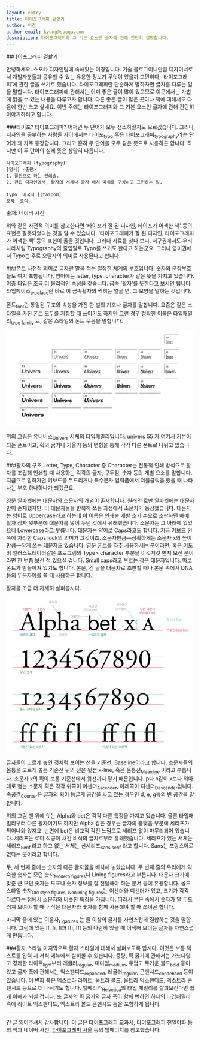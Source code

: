 ```yaml
---
layout: entry
title: 타이포그래피 겉핥기
author: 이경
author-email: kyung@spoqa.com
description: 타이포그래피와 그 기본 요소인 글자에 관해 간단히 설명합니다.
---
```


##타이포그래피 겉핥기

안녕하세요. 스포카 디자인팀에 속해있는 이경입니다. 기술 블로그이니만큼 디자이너로서 개발자분들과 공유할 수 있는 유용한 정보가 무엇이 있을까 고민하다, ‘타이포그래피’에 관한 글을 쓰기로 했습니다. 타이포그래피란 단순하게 말하자면 글자를 다루는 일을 말합니다. 타이포그래피에 관해서는 이미 좋은 글이 많이 있으므로 이곳에서는 가볍게 읽을 수 있는 내용을 다루고자 합니다. 다른 좋은 글이 많은 곳이나 책에 대해서도 다음에 한번 쓰고 싶네요. 이번 주에는 타이포그래피와 그 기본 요소인 글자에 관해 간단히 이야기하려고 합니다. 

###타이포? 타이포그래피?
어쩌면 두 단어가 모두 생소하실지도 모르겠습니다. 그러나 디자인을 공부하는 사람들 사이에서는 타이포<sub>typo</sub> 혹은 타이포그래피<sub>typography</sub>라는 단어가 꽤 자주 등장합니다. 그리고 흔히 두 단어를 모두 같은 뜻으로 사용하곤 합니다. 하지만 이 두 단어의 실제 뜻은 상당히 다릅니다. 

	타이포그래피 (typography)
	[명사] <출판>
	1. 활판으로 하는 인쇄술.
	2. 편집 디자인에서, 활자의 서체나 글자 배치 따위를 구성하고 표현하는 일.

	typo  미국식 [|taɪpoʊ] 
	오자, 오식

출처: 네이버 사전

위와 같은 사전적 의미를 참고한다면 ‘타이포가 잘 된 디자인, 타이포가 어색한 책' 등의 표현은 잘못되었다는 것을 알 수 있습니다. ‘타이포그래피가 잘 된 디자인, 타이포그래피가 어색한 책' 등의 표현이 옳을 것입니다. 그러나 자료를 찾다 보니, 서구권에서도 우리나라처럼 Typography의 줄임말로 Typo를 쓰기도 한다고 하는군요. 그러나 영미권에서 Typo는 주로 오탈자의 의미로 사용된다고 합니다. 

###폰트 
사전적 의미로 글자란 말을 적는 일정한 체계의 부호입니다. 숫자와 문장부호들도 여기 포함됩니다. 영어에는 letter, type, character가 같은 뜻을 가지고 있습니다. 이중 타입은 조금 더 물리적인 속성을 갖습니다. 금속 ’활자’를 뜻한다고 보시면 됩니다. 타입페이스<sub>typeface</sub>란 바로 이 금속활자의 찍히는 얼굴 면, 그 모양을 말하는 것입니다. 

폰트<sub>font</sub>란 통일된 구조와 속성을 가진 한 벌의 기호나 글자를 말합니다. 요즘은 같은 스타일을 가진 폰트 모두를 지칭할 때 쓰이기도 하지만 그런 경우 정확한 이름은 타입패밀리<sub>type family</sub> 로, 같은 스타일의 폰트 묶음을 말합니다. 

![Univers Familly](/images/Typography/univers_family.gif)

위의 그림은 유니버스<sub>Univers</sub> 서체의 타입패밀리입니다. univers 55 가 여기서 기본이 되는 폰트이고, 획의 굵기나 기울기 등의 변형을 통해 각각 다른 폰트로 나뉘고 있습니다. 

###활자의 구조
Letter, Type, Character 중 Character는 전통적 인쇄 방식으로 활자를 조립해 인쇄할 때 사용하는 각각의 글자, 구두점, 숫자 등의 개별 요소를 말합니다. 지금으로 말하자면 키보드를 두드리거나 특수문자 입력폼에서 더블클릭을 했을 때 나타나는 부호 하나하나가 되겠군요.

영문 알파벳에는 대문자와 소문자의 개념이 존재합니다. 원래의 로만 알파벳에는 대문자만이 존재했지만, 이 대문자들을 반복해 쓰는 과정에서 소문자가 등장했습니다. 대문자는 영어로 Uppercase라고 하는데 이 이름은 인쇄술 개발 초기 손으로 조판하던 때에 활자 상자 윗부분에 대문자를 넣어 두던 것에서 유래했습니다. 소문자는 그 아래에 있었으니 Lowercase라고 부릅니다. 대문자는 약어로 Caps라고도 합니다. 지금 키보드 왼쪽에 자리한 Caps lock의 의미가 그것이죠. 소문자만큼—정확하게는 소문자 x의 높이만큼—작게 쓰는 대문자도 있습니다. 영문 폰트를 자주 사용하시는 분이라면, 혹은 어도비 일러스트레이터같은 프로그램의 Type> character 부분을 이것저것 만져 보신 분이라면 한 번쯤 보신 적 있으실 겁니다. Small caps라고 부르는 작은 대문자입니다. 따로 폰트가 만들어져 있기도 합니다. 본문, 긴 글을 대문자로 조판할 때나 본문 속에서 DNA 등의 두문자어를 쓸 때 사용하곤 합니다. 

활자를 조금 더 자세히 살펴봅시다. 

![Type](/images/Typography/type.png)

글자들이 고르게 놓인 것처럼 보이는 선을 기준선, Baseline이라고 합니다. 소문자들의 몸통을 고르게 놓는 기준선 위의 선은 윗선 x-line, 혹은 몸통선<sub>Meanline</sub> 이라고 부릅니다. 소문자 x의 획이 보통 기준선에서 윗선까지 닿기 때문입니다. p나 h같이 x보다 위아래로 뻗는 소문자 획은 각각 위쪽이 어센더<sub>Ascender</sub>, 아래쪽이 디센더<sub>Descender</sub>입니다. 속공간<sub>Counter</sub>은 글자의 획이 둥글게 공간을 싸고 있는 경우인 d, e, g등의 빈 공간을 말합니다.

위의 그림 맨 위에 잇는 Alpha와 bet은 각각 다른 특징을 가지고 있습니다. 물론 타입패밀리부터 다른 활자이기도 하지만 Alpha 같은 경우는 글자의 끝맺음 부분에 세리프가 튀어나와 있지요. 반면에 bet은 비교적 각진 느낌으로 세리프 없이 마무리되어 있습니다. 세리프는 로마 석공이 새긴 비석의 글자로부터 유래했습니다. 세리프가 있는 서체는 세리프<sub>Serif</sub> 라고 하고 없는 서체는 산세리프<sub>Sans serif</sub> 라고 합니다. Sans는 프랑스어로 없다는 뜻이라고 합니다. 

 두, 세 번째 줄에는 숫자의 다른 글자꼴을 배치해 놓았습니다. 두 번째 줄의 우리에게 익숙한 숫자는 모던 숫자<sub>Modern figures</sub>나 Lining figures라고 부릅니다. 대문자 크기에 맞춘 큰 모던 숫자는 도표나 숫자 정보를 잘 전달해야 하는 문서 등에 유용합니다. 올드 스타일 숫자<sub>Old style figures, Nonlining figures</sub>는 어센더와 디센더가 있고, 크기가 각각 다르다는 점에서 소문자와 비슷한 특징을 가집니다. 따라서 본문 속에서 숫자가 덜 두드러져 보여야 할 때나 작은 대문자와 숫자를 함께 사용해야 할 때 쓰이곤 합니다. 

마지막 줄에 있는 이음자<sub>Ligatures</sub> 는 둘 이상의 글자를 자연스럽게 결합하는 것을 말합니다. 그림에 있는 ff, fi, fl과 ffi, ffl 등의 나란히 있을 때 어색해 보이는 글자를 자연스럽게 만듭니다. 

###활자 스타일
마지막으로 활자 스타일에 대해서 살펴보도록 합시다. 이것은 보통 텍스트를 입력 시 서식 메뉴에서 살펴볼 수 있습니다. 중량, 획 굵기에 관해서는 가느다랗고 경쾌한 라이트<sub>light</sub>부터 레귤러<sub>regular</sub>, 미디엄<sub>medium</sub>, 두껍고 무거운 볼드<sub>bold</sub> 등이 있고 글자 폭에 관해서는 익스펜디드<sub>expanded</sub>, 레귤러<sub>regular</sub>, 콘덴시드<sub>condensed</sub> 등이 있습니다. 이 변화 폭은 엑스트라 라이트, 울트라 볼드, 울트라 익스펜디드, 엑스트라 콘덴시드 등으로 더 나뉘기도 합니다. 헬베티카<sub>Helvetica</sub>의 타입 패밀리를 살펴보신다면 쉽게 이해가 되실 겁니다. 또 글자의 획 굵기와 글자 폭이 함께 변하면 하나의 타입패밀리 속에 라이트 익스펜디드, 엑스트라 볼드 콘덴시드 등을 포함하게 됩니다. 
***
긴 글 읽어주셔서 감사합니다. 이 글은 타이포그래피 교과서, 타이포그래피 천일야화 등의 책과 네이버 사전, [타이포그래피 서울](http://www.typographyseoul.com/) 등의 웹페이지를 참고했습니다.
